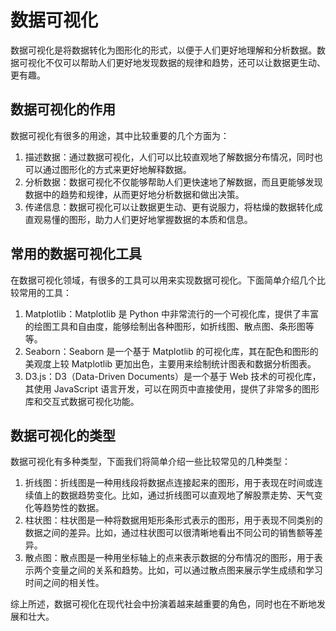 # 数据可视化
数据可视化是将数据转化为图形化的形式，以便于人们更好地理解和分析数据。数据可视化不仅可以帮助人们更好地发现数据的规律和趋势，还可以让数据更生动、更有趣。

## 数据可视化的作用
数据可视化有很多的用途，其中比较重要的几个方面为：

1. 描述数据：通过数据可视化，人们可以比较直观地了解数据分布情况，同时也可以通过图形化的方式来更好地解释数据。
2. 分析数据：数据可视化不仅能够帮助人们更快速地了解数据，而且更能够发现数据中的趋势和规律，从而更好地分析数据和做出决策。
3. 传递信息：数据可视化可以让数据更生动、更有说服力，将枯燥的数据转化成直观易懂的图形，助力人们更好地掌握数据的本质和信息。

## 常用的数据可视化工具
在数据可视化领域，有很多的工具可以用来实现数据可视化。下面简单介绍几个比较常用的工具：

1. Matplotlib：Matplotlib 是 Python 中非常流行的一个可视化库，提供了丰富的绘图工具和自由度，能够绘制出各种图形，如折线图、散点图、条形图等等。
2. Seaborn：Seaborn 是一个基于 Matplotlib 的可视化库，其在配色和图形的美观度上较 Matplotlib 更加出色，主要用来绘制统计图表和数据分析图表。
3. D3.js：D3（Data-Driven Documents）是一个基于 Web 技术的可视化库，其使用 JavaScript 语言开发，可以在网页中直接使用，提供了非常多的图形库和交互式数据可视化功能。

## 数据可视化的类型
数据可视化有多种类型，下面我们将简单介绍一些比较常见的几种类型：

1. 折线图：折线图是一种用线段将数据点连接起来的图形，用于表现在时间或连续值上的数据趋势变化。比如，通过折线图可以直观地了解股票走势、天气变化等趋势性的数据。
2. 柱状图：柱状图是一种将数据用矩形条形式表示的图形，用于表现不同类别的数据之间的差异。比如，通过柱状图可以很清晰地看出不同公司的销售额等差异。
3. 散点图：散点图是一种用坐标轴上的点来表示数据的分布情况的图形，用于表示两个变量之间的关系和趋势。比如，可以通过散点图来展示学生成绩和学习时间之间的相关性。

综上所述，数据可视化在现代社会中扮演着越来越重要的角色，同时也在不断地发展和壮大。